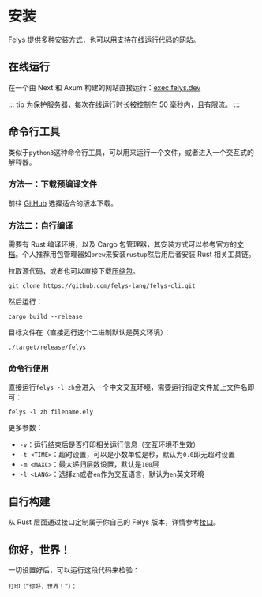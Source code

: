 # 安装

Felys 提供多种安装方式，也可以用支持在线运行代码的网站。

## 在线运行

在一个由 Next 和 Axum 构建的网站直接运行：[exec.felys.dev](https://exec.felys.dev)

::: tip
为保护服务器，每次在线运行时长被控制在 50 毫秒内，且有限流。
:::

## 命令行工具

类似于`python3`这种命令行工具，可以用来运行一个文件，或者进入一个交互式的解释器。

### 方法一：下载预编译文件

前往 [GitHub](https://github.com/felys-lang/felys-cli) 选择适合的版本下载。

### 方法二：自行编译

需要有 Rust 编译环境，以及 Cargo 包管理器，其安装方式可以参考官方的[文档](https://doc.rust-lang.org/book/ch01-01-installation.html)。个人推荐用包管理器如`brew`来安装`rustup`然后用后者安装 Rust 相关工具链。

拉取源代码，或者也可以直接下载[压缩包](https://github.com/felys-lang/felys-cli/archive/refs/heads/main.zip)。

```shell
git clone https://github.com/felys-lang/felys-cli.git
```

然后运行：

```shell
cargo build --release
```

目标文件在（直接运行这个二进制默认是英文环境）：

```shell
./target/release/felys
```

### 命令行使用

直接运行`felys -l zh`会进入一个中文交互环境，需要运行指定文件加上文件名即可：

```shell
felys -l zh filename.ely
```

更多参数：

- `-v`：运行结束后是否打印相关运行信息（交互环境不生效）
- `-t <TIME>`：超时设置，可以是小数单位是秒，默认为`0.0`即无超时设置
- `-m <MAXC>`：最大递归层数设置，默认是`100`层
- `-l <LANG>`：选择`zh`或者`en`作为交互语言，默认为`en`英文环境

## 自行构建

从 Rust 层面通过接口定制属于你自己的 Felys 版本，详情参考[接口](../api/overview)。

## 你好，世界！

一切设置好后，可以运行这段代码来检验：

```
打印（“你好，世界！”）；
```
